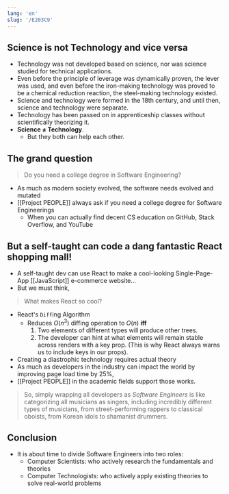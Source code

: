 ```yaml
---
lang: 'en'
slug: '/E203C9'
---
```


## Science is not Technology and vice versa

- Technology was not developed based on science, nor was science studied for technical applications.
- Even before the principle of leverage was dynamically proven, the lever was used, and even before the iron-making technology was proved to be a chemical reduction reaction, the steel-making technology existed.
- Science and technology were formed in the 18th century, and until then, science and technology were separate.
- Technology has been passed on in apprenticeship classes without scientifically theorizing it.
- **Science ≠ Technology**.
  - But they both can help each other.

## The grand question

> Do you need a college degree in Software Engineering?

- As much as modern society evolved, the software needs evolved and mutated
- [[Project PEOPLE]] always ask if you need a college degree for Software Engineerings
  - When you can actually find decent CS education on GitHub, Stack Overflow, and YouTube

## But a self-taught can code a dang fantastic React shopping mall!

- A self-taught dev can use React to make a cool-looking Single-Page-App [[JavaScript]] e-commerce website...
- But we must think,

> What makes React so cool?

- React's `Diff`ing Algorithm
  - Reduces $O(n^3)$ diffing operation to $O(n)$ **iff**
    1.  Two elements of different types will produce other trees.
    2.  The developer can hint at what elements will remain stable across renders with a key prop. (This is why React always warns us to include keys in our props).
- Creating a diastrophic technology requires actual theory
- As much as developers in the industry can impact the world by improving page load time by 25%,
- [[Project PEOPLE]] in the academic fields support those works.

> So, simply wrapping all developers as _Software Engineers_ is like categorizing all musicians as singers, including incredibly different types of musicians, from street-performing rappers to classical oboists, from Korean idols to shamanist drummers.

## Conclusion

- It is about time to divide Software Engineers into two roles:
  - Computer Scientists: who actively research the fundamentals and theories
  - Computer Technologists: who actively apply existing theories to solve real-world problems
